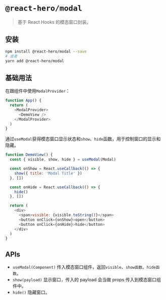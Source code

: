 # `@react-hero/modal`

> 基于 React Hooks 的模态窗口封装。

## 安装

```bash
npm install @react-hero/modal --save
# 或者
yarn add @react-hero/modal
```

## 基础用法

在跟组件中使用`ModalProvider`：

```javascript
function App() {
  return (
    <ModalProvider>
      <DemoView />
    </ModalProvider>
  )
}
```

通过`useModal`获得模态窗口显示状态和`show`、`hide`函数，用于控制窗口的显示和隐藏。

```javascript
function DemoView() {
  const { visible, show, hide } = useModal(Modal)

  const onShow = React.useCallback(() => {
    show({ title: 'Modal Title' })
  }, [])

  const onHide = React.useCallback(() => {
    hide()
  }, [])

  return (
    <div>
      <span>visible: {visible.toString()}</span>
      <button onClick={onShow}>open</button>
      <button onClick={onHide}>hide</button>
    </div>
  )
}
```

## APIs

- `useModal(Component)` 传入模态窗口组件，返回`visible`、`show函数`、`hide函数`。
- `show(payload)` 显示窗口，传入的 payload 会当做 props 传入到模态窗口组件中。
- `hide()` 隐藏窗口。
